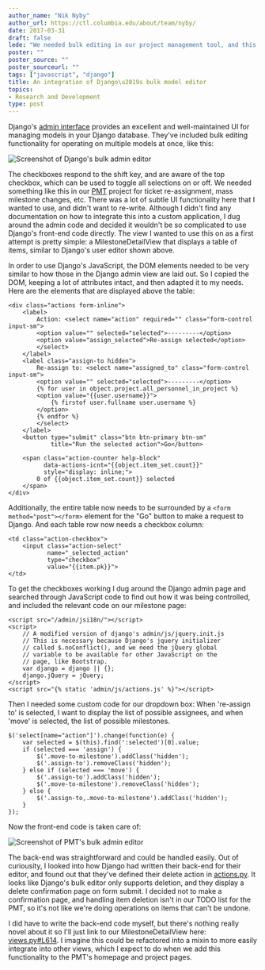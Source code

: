 ```yaml
---
author_name: "Nik Nyby"
author_url: https://ctl.columbia.edu/about/team/nyby/
date: 2017-03-31
draft: false
lede: "We needed bulk editing in our project management tool, and this post outlines how we've taken advantage of some of Django's built-in functionality to achieve this."
poster: ""
poster_source: ""
poster_sourceurl: ""
tags: ["javascript", "django"]
title: An integration of Django\u2019s bulk model editor
topics:
- Research and Development
type: post
---
```

Django's
[admin interface](https://docs.djangoproject.com/en/1.10/ref/contrib/admin/) provides
an excellent and well-maintained UI for managing models in your Django
database. They've included bulk editing functionality for operating on
multiple models at once, like this:

![Screenshot of Django's bulk admin editor](/img/bulkedit-screen1.png)

The checkboxes respond to the shift key, and are aware of the top
checkbox, which can be used to toggle all selections on or off. We
needed something like this in our [PMT](https://github.com/ccnmtl/dmt)
project for ticket re-assignment, mass milestone changes, etc. There
was a lot of subtle UI functionality here that I wanted to use, and
didn't want to re-write. Although I didn't find any documentation on
how to integrate this into a custom application, I dug around the
admin code and decided it wouldn't be so complicated to use Django's
front-end code directly. The view I wanted to use this on as a first
attempt is pretty simple: a MilestoneDetailView that displays a table
of items, similar to Django's user editor shown above.

In order to use Django's JavaScript, the DOM elements needed to be
very similar to how those in the Django admin view are laid out. So I
copied the DOM, keeping a lot of attributes intact, and then adapted
it to my needs. Here are the elements that are displayed above the
table:

```
<div class="actions form-inline">
    <label>
        Action: <select name="action" required="" class="form-control input-sm">
        <option value="" selected="selected">---------</option>
        <option value="assign_selected">Re-assign selected</option>
        </select>
    </label>
    <label class="assign-to hidden">
        Re-assign to: <select name="assigned_to" class="form-control input-sm">
        <option value="" selected="selected">---------</option>
        {% for user in object.project.all_personnel_in_project %}
        <option value="{{user.username}}">
            {% firstof user.fullname user.username %}
        </option>
        {% endfor %}
        </select>
    </label>
    <button type="submit" class="btn btn-primary btn-sm"
            title="Run the selected action">Go</button>

    <span class="action-counter help-block"
          data-actions-icnt="{{object.item_set.count}}"
          style="display: inline;">
        0 of {{object.item_set.count}} selected
    </span>
</div>
```

Additionally, the entire table now needs to be surrounded by a
`<form method="post"></form>` element for the "Go" button to make a
request to Django. And each table row now needs a checkbox column:

```
<td class="action-checkbox">
    <input class="action-select"
           name="_selected_action"
           type="checkbox"
           value="{{item.pk}}">
</td>
```

To get the checkboxes working I dug around the Django admin page and
searched through JavaScript code to find out how it was being
controlled, and included the relevant code on our milestone page:

```
<script src="/admin/jsi18n/"></script>
<script>
    // A modified version of django's admin/js/jquery.init.js
    // This is necessary because Django's jquery initializer
    // called $.noConflict(), and we need the jQuery global
    // variable to be available for other JavaScript on the
    // page, like Bootstrap.
    var django = django || {};
    django.jQuery = jQuery;
</script>
<script src="{% static 'admin/js/actions.js' %}"></script>
```

Then I needed some custom code for our dropdown box: When 're-assign
to' is selected, I want to display the list of possible assignees, and
when 'move' is selected, the list of possible milestones.

```
$('select[name="action"]').change(function(e) {
    var selected = $(this).find(':selected')[0].value;
    if (selected === 'assign') {
        $('.move-to-milestone').addClass('hidden');
        $('.assign-to').removeClass('hidden');
    } else if (selected === 'move') {
        $('.assign-to').addClass('hidden');
        $('.move-to-milestone').removeClass('hidden');
    } else {
        $('.assign-to,.move-to-milestone').addClass('hidden');
    }
});
```

Now the front-end code is taken care of:

![Screenshot of PMT's bulk admin editor](/img/bulkedit-screen2.png)

The back-end was straightforward and could be handled easily. Out of
curiousity, I looked into how Django had written their back-end for
their editor, and found out that they've defined their delete action
in [actions.py](https://github.com/django/django/blob/master/django/contrib/admin/actions.py).
It looks like Django's bulk editor only supports deletion, and they
display a delete confirmation page on form submit. I decided not to
make a confirmation page, and handling item deletion isn't in our TODO
list for the PMT, so it's not like we're doing operations on items
that can't be undone.

I did have to write the back-end code myself, but there's nothing
really novel about it so I'll just link to our MilestoneDetailView
here: [views.py#L614](https://github.com/ccnmtl/dmt/blob/master/dmt/main/views.py#L614).
I imagine this could be refactored into a mixin to more easily
integrate into other views, which I expect to do when we add this
functionality to the PMT's homepage and project pages.
